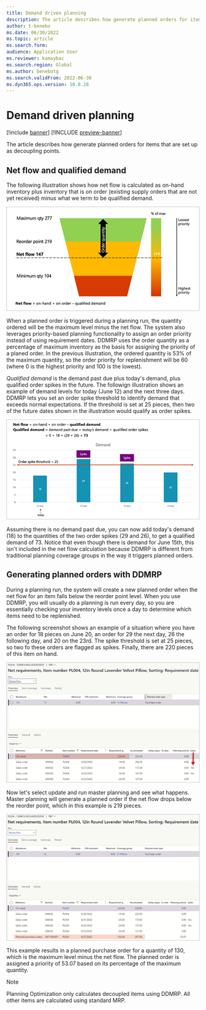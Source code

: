 ```yaml
---
title: Demand driven planning
description: The article describes how generate planned orders for items that are set up as decoupling points.
author: t-benebo
ms.date: 06/30/2022
ms.topic: article
ms.search.form:
audience: Application User
ms.reviewer: kamaybac
ms.search.region: Global
ms.author: benebotg
ms.search.validFrom: 2022-06-30
ms.dyn365.ops.version: 10.0.28
---
```


# Demand driven planning

[!include [banner](../../includes/banner.md)]
[!INCLUDE [preview-banner](../../includes/preview-banner.md)]

The article describes how generate planned orders for items that are set up as decoupling points.

## Net flow and qualified demand

<!-- KFM: We should add some sub-headings for the theory. We should introduce the terms "net flow" and "qualified demand" and explain why we are talking about them here.  -->

The following illustration shows how net flow is calculated as on-hand inventory plus inventory that is on order (existing supply orders that are not yet received) minus what we term to be qualified demand.
<!-- KFM: The figure also confuses me--what values are we showing here? -->

![Example net flow calculation chart.](media/ddmrp-net-flow-example.png "Example net flow calculation chart")

When a planned order is triggered during a planning run, the quantity ordered will be the maximum level minus the net flow. The system also leverages priority-based planning functionality to assign an order priority instead of using requirement dates. DDMRP uses the order quantity as a percentage of maximum inventory as the basis for assigning the priority of a planed order. In the previous illustration, the ordered quantity is 53% of the maximum quantity, so the order priority for replenishment will be 60 (where 0 is the highest priority and 100 is the lowest). <!-- KFM: this example doesn't fully make sense to me. Please confirm that we are still using the correct terms here. -->

*Qualified demand* is the demand past due plus today's demand, plus qualified order spikes in the future. The followign illustration shows an example of demand levels for today (June 12) and the next three days. DDMRP lets you set an order spike threshold to identify demand that exceeds normal expectations. If the threshold is set at 25 pieces, then two of the future dates shown in the illustration would qualify as order spikes. <!-- We should explain how to set the threshold for each item (maybe with link to [Inventory positioning](ddmrp-inventory-positioning.md), provided we also document the setting there, which we don't right now.) -->

![Example qualified demand calculation chart.](media/ddmrp-net-qualified-demand-example.png "Example qualified demand calculation chart")

Assuming there is no demand past due, you can now add today's demand (18) to the quantities of the two order spikes (29 and 26), to get a qualified demand of 73. Notice that even though there is demand for June 15th, this isn't included in the net flow calculation because DDMRP is different from traditional planning coverage groups in the way it triggers planned orders.

## Generating planned orders with DDMRP

During a planning run, the system will create a new planned order when the net flow for an item falls below the reorder point level. When you use DDMRP, you will usually do a planning is run every day, so you are essentially checking your inventory levels once a day to determine which items need to be replenished.

The following screenshot shows <!-- What is this? Planned orders? What is the page name? --> an example of a situation where you have an order for 18 pieces on June 20, an order for 29 the next day, 26 the following day, and 20 on the 23rd. The spike threshold is set at 25 pieces, so two fo these orders are flagged as spikes. Finally, there are 220 pieces of this item on hand. <!-- These dates don't match those of the earlier bar graph. Are they supposed to? -->

![Planning example 1.](media/ddmrp-planning-example-1.png "Planning example 1")

Now let's select update <!-- Where do we select this? --> and run master planning and see what happens. Master planning will generate a planned order if the net flow drops below the reorder point, which in this example is 219 pieces. <!-- I don't understand this example. How does this math work? Why are we ordering on the 27th? -->

![Planning example 2.](media/ddmrp-planning-example-2.png "Planning example 2")

This example results in a planned purchase order for a quantity of 130, which is the maximum level minus the net flow. The planned order is assigned a priority of 53.07 based on its percentage of the maximum quantity.

> [!NOTE]
> Planning Optimization only calculates decoupled items using DDMRP. All other items are calculated using standard MRP.
